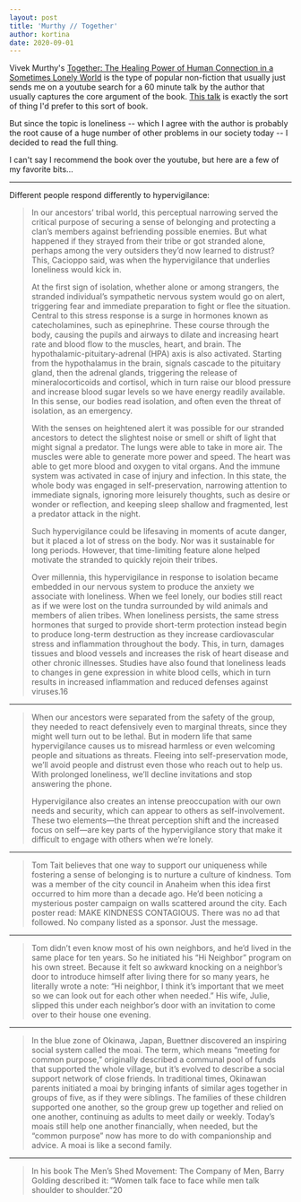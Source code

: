 ```yaml
---
layout: post
title: 'Murthy // Together'
author: kortina
date: 2020-09-01
---
```


Vivek Murthy's [Together: The Healing Power of Human Connection in a Sometimes Lonely World](https://www.amazon.com/Together-Connection-Performance-Greater-Happiness/dp/0062913298) is the type of popular non-fiction that usually just sends me on a youtube search for a 60 minute talk by the author that usually captures the core argument of the book. [This talk](https://www.youtube.com/watch?v=7rr7RcL7i6U) is exactly the sort of thing I'd prefer to this sort of book.

But since the topic is loneliness -- which I agree with the author is probably the root cause of a huge number of other problems in our society today -- I decided to read the full thing.

I can't say I recommend the book over the youtube, but here are a few of my favorite bits...

---

Different people respond differently to hypervigilance:

> In our ancestors’ tribal world, this perceptual narrowing served the critical purpose of securing a sense of belonging and protecting a clan’s members against befriending possible enemies. But what happened if they strayed from their tribe or got stranded alone, perhaps among the very outsiders they’d now learned to distrust? This, Cacioppo said, was when the hypervigilance that underlies loneliness would kick in.
>
> At the first sign of isolation, whether alone or among strangers, the stranded individual’s sympathetic nervous system would go on alert, triggering fear and immediate preparation to fight or flee the situation. Central to this stress response is a surge in hormones known as catecholamines, such as epinephrine. These course through the body, causing the pupils and airways to dilate and increasing heart rate and blood flow to the muscles, heart, and brain. The hypothalamic-pituitary-adrenal (HPA) axis is also activated. Starting from the hypothalamus in the brain, signals cascade to the pituitary gland, then the adrenal glands, triggering the release of mineralocorticoids and cortisol, which in turn raise our blood pressure and increase blood sugar levels so we have energy readily available. In this sense, our bodies read isolation, and often even the threat of isolation, as an emergency.
>
> With the senses on heightened alert it was possible for our stranded ancestors to detect the slightest noise or smell or shift of light that might signal a predator. The lungs were able to take in more air. The muscles were able to generate more power and speed. The heart was able to get more blood and oxygen to vital organs. And the immune system was activated in case of injury and infection. In this state, the whole body was engaged in self-preservation, narrowing attention to immediate signals, ignoring more leisurely thoughts, such as desire or wonder or reflection, and keeping sleep shallow and fragmented, lest a predator attack in the night.
>
> Such hypervigilance could be lifesaving in moments of acute danger, but it placed a lot of stress on the body. Nor was it sustainable for long periods. However, that time-limiting feature alone helped motivate the stranded to quickly rejoin their tribes.
>
> Over millennia, this hypervigilance in response to isolation became embedded in our nervous system to produce the anxiety we associate with loneliness. When we feel lonely, our bodies still react as if we were lost on the tundra surrounded by wild animals and members of alien tribes. When loneliness persists, the same stress hormones that surged to provide short-term protection instead begin to produce long-term destruction as they increase cardiovascular stress and inflammation throughout the body. This, in turn, damages tissues and blood vessels and increases the risk of heart disease and other chronic illnesses. Studies have also found that loneliness leads to changes in gene expression in white blood cells, which in turn results in increased inflammation and reduced defenses against viruses.16

---

> When our ancestors were separated from the safety of the group, they needed to react defensively even to marginal threats, since they might well turn out to be lethal. But in modern life that same hypervigilance causes us to misread harmless or even welcoming people and situations as threats. Fleeing into self-preservation mode, we’ll avoid people and distrust even those who reach out to help us. With prolonged loneliness, we’ll decline invitations and stop answering the phone.
>
> Hypervigilance also creates an intense preoccupation with our own needs and security, which can appear to others as self-involvement. These two elements—the threat perception shift and the increased focus on self—are key parts of the hypervigilance story that make it difficult to engage with others when we’re lonely.

---

> Tom Tait believes that one way to support our uniqueness while fostering a sense of belonging is to nurture a culture of kindness. Tom was a member of the city council in Anaheim when this idea first occurred to him more than a decade ago. He’d been noticing a mysterious poster campaign on walls scattered around the city. Each poster read: MAKE KINDNESS CONTAGIOUS. There was no ad that followed. No company listed as a sponsor. Just the message.

---

> Tom didn’t even know most of his own neighbors, and he’d lived in the same place for ten years. So he initiated his “Hi Neighbor” program on his own street. Because it felt so awkward knocking on a neighbor’s door to introduce himself after living there for so many years, he literally wrote a note: “Hi neighbor, I think it’s important that we meet so we can look out for each other when needed.” His wife, Julie, slipped this under each neighbor’s door with an invitation to come over to their house one evening.

---

> In the blue zone of Okinawa, Japan, Buettner discovered an inspiring social system called the moai. The term, which means “meeting for common purpose,” originally described a communal pool of funds that supported the whole village, but it’s evolved to describe a social support network of close friends. In traditional times, Okinawan parents initiated a moai by bringing infants of similar ages together in groups of five, as if they were siblings. The families of these children supported one another, so the group grew up together and relied on one another, continuing as adults to meet daily or weekly. Today’s moais still help one another financially, when needed, but the “common purpose” now has more to do with companionship and advice. A moai is like a second family.

---

> In his book The Men’s Shed Movement: The Company of Men, Barry Golding described it: “Women talk face to face while men talk shoulder to shoulder.”20
